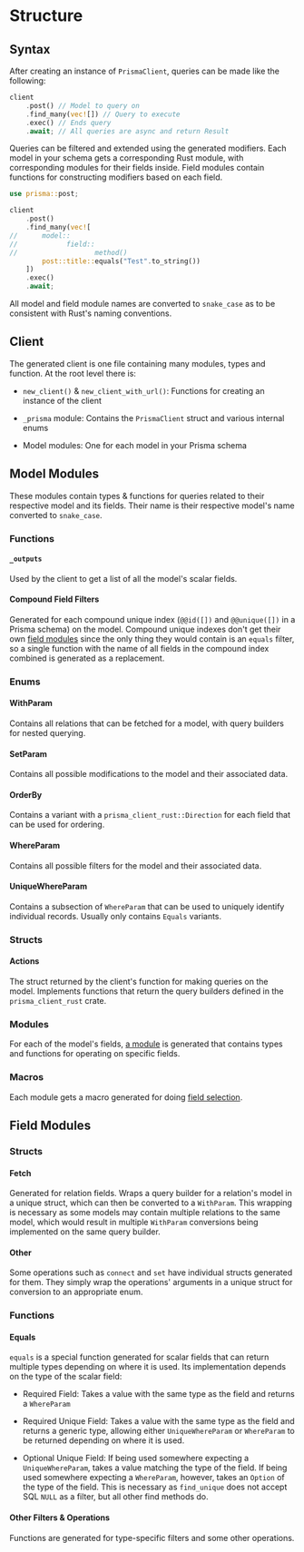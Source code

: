 # Structure

## Syntax

After creating an instance of `PrismaClient`, queries can be made like the following:

```rust
client
    .post() // Model to query on
    .find_many(vec![]) // Query to execute
    .exec() // Ends query
    .await; // All queries are async and return Result
```

Queries can be filtered and extended using the generated modifiers.
Each model in your schema gets a corresponding Rust module, with corresponding modules for their fields inside.
Field modules contain functions for constructing modifiers based on each field.


```rust
use prisma::post;

client
    .post()
    .find_many(vec![
//      model::
//            field::
//                   method()
        post::title::equals("Test".to_string())
    ])
    .exec()
    .await;
```   

All model and field module names are converted to `snake_case` as to be consistent with Rust's naming conventions.

## Client

The generated client is one file containing many modules, types and function.
At the root level there is:

- `new_client()` & `new_client_with_url()`: Functions for creating an instance of the client

- `_prisma` module: Contains the `PrismaClient` struct and various internal enums

- Model modules: One for each model in your Prisma schema

## Model Modules

These modules contain types & functions for queries related to their respective model and its fields.
Their name is their respective model's name converted to `snake_case`.

### Functions

#### `_outputs`

Used by the client to get a list of all the model's scalar fields.

#### Compound Field Filters

Generated for each compound unique index (`@@id([])` and `@@unique([])` in a Prisma schema) on the model.
Compound unique indexes don't get their own [field modules](#field-module) since the only thing they would contain is an `equals` filter,
so a single function with the name of all fields in the compound index combined is generated as a replacement.

### Enums

#### WithParam

Contains all relations that can be fetched for a model,
with query builders for nested querying.

#### SetParam 

Contains all possible modifications to the model and their associated data.

#### OrderBy

Contains a variant with a `prisma_client_rust::Direction` for each field that can be used for ordering.

#### WhereParam

Contains all possible filters for the model and their associated data.

#### UniqueWhereParam

Contains a subsection of `WhereParam` that can be used to uniquely identify individual records.
Usually only contains `Equals` variants.

### Structs

#### Actions

The struct returned by the client's function for making queries on the model.
Implements functions that return the query builders defined in the `prisma_client_rust` crate.

### Modules

For each of the model's fields, [a module](#field-modules) is generated that contains types and functions for operating on specific fields.

### Macros

Each module gets a macro generated for doing [field selection](/reading-data/select#the-macro).

## Field Modules

### Structs

#### Fetch

Generated for relation fields.
Wraps a query builder for a relation's model in a unique struct,
which can then be converted to a `WithParam`.
This wrapping is necessary as some models may contain multiple relations to the same model,
which would result in multiple `WithParam` conversions being implemented on the same query builder.

#### Other

Some operations such as `connect` and `set` have individual structs generated for them.
They simply wrap the operations' arguments in a unique struct for conversion to an appropriate enum.

### Functions

#### Equals

`equals` is a special function generated for scalar fields that can return multiple types depending on where it is used. Its implementation depends on the type of the scalar field:

- Required Field: Takes a value with the same type as the field and returns a `WhereParam`

- Required Unique Field: Takes a value with the same type as the field and returns a generic type,
allowing either `UniqueWhereParam` or `WhereParam` to be returned depending on where it is used.

- Optional Unique Field: If being used somewhere expecting a `UniqueWhereParam`, takes a value matching the type of the field.
If being used somewhere expecting a `WhereParam`, however, takes an `Option` of the type of the field.
This is necessary as `find_unique` does not accept SQL `NULL` as a filter, but all other find methods do.

#### Other Filters & Operations

Functions are generated for type-specific filters and some other operations.
